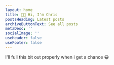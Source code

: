 ```yaml
---
layout: home
title: 👋🏻 Hi, I'm Chris
postsHeading: Latest posts
archiveButtonText: See all posts
metaDesc: ''
socialImage: ''
useHeader: false
useFooter: false
---
```

I'll full this bit out properly when i get a chance 😀